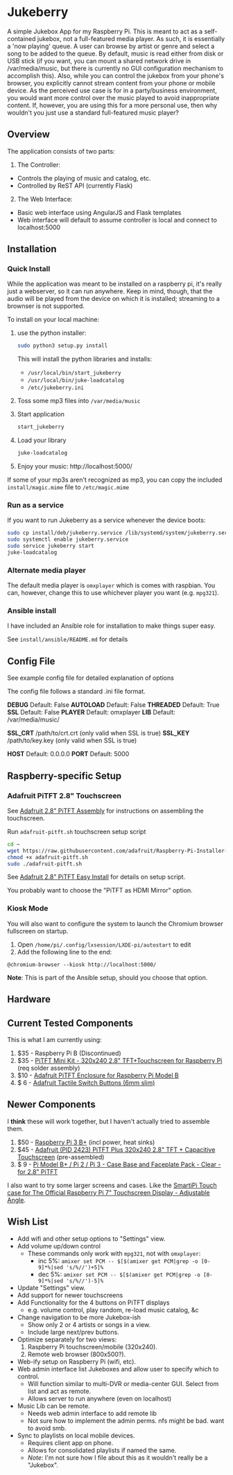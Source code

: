 Jukeberry
=========

A simple Jukebox App for my Raspberry Pi. This is meant to act as a self-contained jukebox, not a full-featured media player. As such, it is essentially a 'now playing' queue. A user can browse by artist or genre and select a song to be added to the queue. By default, music is read either from disk or USB stick (if you want, you can mount a shared network drive in /var/media/music, but there is currently no GUI configuration mechanism to accomplish this). Also, while you can control the jukebox from your phone's browser, you explicitly cannot stream content from your phone or mobile device. As the perceived use case is for in a party/business environment, you would want more control over the music played to avoid inappropriate content. If, however, you are using this for a more personal use, then why wouldn't you just use a standard full-featured music player?

## Overview
The application consists of two parts:  

1. The Controller:
  * Controls the playing of music and catalog, etc.
  * Controlled by ReST API (currently Flask)

2. The Web Interface:
  * Basic web interface using AngularJS and Flask templates
  * Web interface will default to assume controller is local and connect to localhost:5000

## Installation

### Quick Install

While the application was meant to be installed on a raspberry pi, it's really just a webserver, so it can run anywhere.
Keep in mind, though, that the audio will be played from the device on which it is installed; streaming to a brownser
is not supported.

To install on your local machine:
1. use the python installer:
   ```bash
   sudo python3 setup.py install
   ```

   This will install the python libraries and installs:
   - `/usr/local/bin/start_jukeberry`
   - `/usr/local/bin/juke-loadcatalog`
   - `/etc/jukeberry.ini`

2. Toss some mp3 files into `/var/media/music`
3. Start application
   ```bash
   start_jukeberry
   ```
4. Load your library
   ```bash
   juke-loadcatalog
   ```
5. Enjoy your music:
   http://localhost:5000/

If some of your mp3s aren't recognized as mp3, you can copy the included `install/magic.mime` file
to `/etc/magic.mime`

### Run as a service

If you want to run Jukeberry as a service whenever the device boots:
```bash
sudo cp install/deb/jukeberry.service /lib/systemd/system/jukeberry.service
sudo systemctl enable jukeberry.service
sudo service jukeberry start
juke-loadcatalog
```

### Alternate media player
The default media player is `omxplayer` which is comes with raspbian. You can, however, change this to use
whichever player you want (e.g. `mpg321`).

### Ansible install
I have included an Ansible role for installation to make things super easy.

See `install/ansible/README.md` for details

## Config File
See example config file for detailed explanation of options

The config file follows a standard .ini file format.

**DEBUG** Default: False
**AUTOLOAD** Default: False
**THREADED** Default: True
**SSL** Default: False
**PLAYER** Default: omxplayer
**LIB** Default: /var/media/music/

**SSL_CRT** /path/to/crt.crt (only valid when SSL is true)
**SSL_KEY** /path/to/key.key (only valid when SSL is true)

**HOST** Default: 0.0.0.0
**PORT** Default: 5000

## Raspberry-specific Setup

### Adafruit PiTFT 2.8" Touchscreen

See [Adafruit 2.8" PiTFT Assembly](https://learn.adafruit.com/adafruit-pitft-28-inch-resistive-touchscreen-display-raspberry-pi/assembly) for instructions on assembling the touchscreen.
 

Run `adafruit-pitft.sh` touchscreen setup script

```bash
cd ~
wget https://raw.githubusercontent.com/adafruit/Raspberry-Pi-Installer-Scripts/master/adafruit-pitft.sh
chmod +x adafruit-pitft.sh
sudo ./adafruit-pitft.sh
```

See [Adafruit 2.8" PiTFT Easy Install](https://learn.adafruit.com/adafruit-2-8-pitft-capacitive-touch/easy-install-2) for details on setup script.

You probably want to choose the "PiTFT as HDMI Mirror" option.

### Kiosk Mode

You will also want to configure the system to launch the Chromium browser fullscreen on startup.

1. Open `/home/pi/.config/lxsession/LXDE-pi/autostart` to edit
2. Add the following line to the end:
```
@chromium-browser --kiosk http://localhost:5000/
```

**Note**: This is part of the Ansible setup, should you choose that option.

## Hardware

## Current Tested Components

This is what I am currently using:

1. $35 - Raspberry Pi B (Discontinued)
2. $35 - [PiTFT Mini Kit - 320x240 2.8" TFT+Touchscreen for Raspberry Pi](https://www.adafruit.com/product/1601) (req solder assembly)
3. $10 - [Adafruit PiTFT Enclosure for Raspberry Pi Model B](https://www.amazon.com/gp/product/B00MBWMIGO)
4. $ 6 - [Adafruit Tactile Switch Buttons (6mm slim)](https://www.amazon.com/gp/product/B00KAE2I7E/)

## Newer Components

I **think** these will work together, but I haven't actually tried to assemble them.

1. $50 - [Raspberry Pi 3 B+](https://www.amazon.com/gp/product/B07BC6WH7V) (incl power, heat sinks)
2. $45 - [Adafruit (PID 2423) PiTFT Plus 320x240 2.8" TFT + Capacitive Touchscreen](https://www.amazon.com/gp/product/B01HN0LL2A) (pre-assembled)
3. $ 9 - [Pi Model B+ / Pi 2 / Pi 3 - Case Base and Faceplate Pack - Clear - for 2.8" PiTFT](https://www.adafruit.com/product/3062)

I also want to try some larger screens and cases. Like the [SmartiPi Touch case for The Official Raspberry Pi 7" Touchscreen Display - Adjustable Angle](https://www.amazon.com/SmartiPi-Official-Raspberry-Touchscreen-Display/dp/B01HV97F64/).

## Wish List

* Add wifi and other setup options to "Settings" view.
* Add volume up/down control
  * These commands only work with `mpg321`, not with `omxplayer`:
    - inc 5%: `amixer set PCM -- $[$(amixer get PCM|grep -o [0-9]*%|sed 's/%//')+5]%`
    - dec 5%: `amixer set PCM -- $[$(amixer get PCM|grep -o [0-9]*%|sed 's/%//')-5]%`
* Update "Settings" view.
* Add support for newer touchscreens
* Add Functionality for the 4 buttons on PiTFT displays
  * e.g. volume control, play random, re-load music catalog, &c
* Change navigation to be more Jukebox-ish
  * Show only 2 or 4 artists or songs in a view.
  * Include large next/prev buttons.
* Optimize separately for two views:
  1. Raspberry Pi touchscreen/mobile (320x240).
  2. Remote web browser (800x500?).
* Web-ify setup on Raspberry Pi (wifi, etc).
* Web admin interface list Jukeboxes and allow user to specify which to control.
  * Will function similar to multi-DVR or media-center GUI.  Select from list and act as remote.
  * Allows server to run anywhere (even on localhost)
* Music Lib can be remote.
  * Needs web admin interface to add remote lib
  * Not sure how to implement the admin perms.  nfs might be bad.  want to avoid smb.
* Sync to playlists on local mobile devices.
  * Requires client app on phone.
  * Allows for consolidated playlists if named the same.
  * *Note*: I'm not sure how I file about this as it wouldn't really be a "Jukebox".

